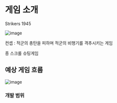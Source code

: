 # 게임 소개 
Strikers 1945 

![image](https://user-images.githubusercontent.com/74610708/160638667-5b47d63d-63df-4f51-991e-ee9a3c8787c7.png)


컨셉 : 적군의 총탄을 피하며 적군의 비행기를 격추시키는 게임

종 스크롤 슈팅게임

## 예상 게임 흐름

![image](https://user-images.githubusercontent.com/74610708/160641587-93145fc6-e545-499e-9a22-52c09fcc749c.png)


### 개발 범위




